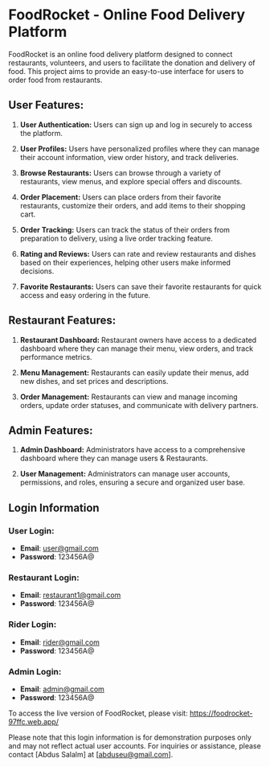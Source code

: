 # FoodRocket - Online Food Delivery Platform

FoodRocket is an online food delivery platform designed to connect restaurants, volunteers, and users to facilitate the donation and delivery of food. This project aims to provide an easy-to-use interface for users to order food from restaurants.

## User Features:

1. **User Authentication:** Users can sign up and log in securely to access the platform.

2. **User Profiles:** Users have personalized profiles where they can manage their account information, view order history, and track deliveries.

3. **Browse Restaurants:** Users can browse through a variety of restaurants, view menus, and explore special offers and discounts.

4. **Order Placement:** Users can place orders from their favorite restaurants, customize their orders, and add items to their shopping cart.

5. **Order Tracking:** Users can track the status of their orders from preparation to delivery, using a live order tracking feature.

6. **Rating and Reviews:** Users can rate and review restaurants and dishes based on their experiences, helping other users make informed decisions.

7. **Favorite Restaurants:** Users can save their favorite restaurants for quick access and easy ordering in the future.


## Restaurant Features:

1. **Restaurant Dashboard:** Restaurant owners have access to a dedicated dashboard where they can manage their menu, view orders, and track performance metrics.

2. **Menu Management:** Restaurants can easily update their menus, add new dishes, and set prices and descriptions.

3. **Order Management:** Restaurants can view and manage incoming orders, update order statuses, and communicate with delivery partners.


## Admin Features:

1. **Admin Dashboard:** Administrators have access to a comprehensive dashboard where they can manage users & Restaurants.

2. **User Management:** Administrators can manage user accounts, permissions, and roles, ensuring a secure and organized user base.



## Login Information

### User Login:
- **Email**: user@gmail.com
- **Password**: 123456A@

### Restaurant Login:
- **Email**: restaurant1@gmail.com
- **Password**: 123456A@

### Rider Login:
- **Email**: rider@gmail.com
- **Password**: 123456A@

### Admin Login:
- **Email**: admin@gmail.com
- **Password**: 123456A@


To access the live version of FoodRocket, 
please visit: https://foodrocket-97ffc.web.app/


Please note that this login information is for demonstration purposes only and may not reflect actual user accounts. For inquiries or assistance, please contact [Abdus Salalm] at [abduseu@gmail.com].